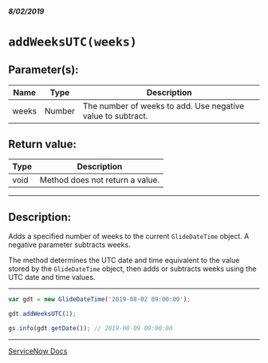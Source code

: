 ##### 8/02/2019
# `addWeeksUTC(weeks)`

## Parameter(s):
| Name | Type | Description |
|---|---|---|
| weeks | Number | The number of weeks to add.  Use negative value to subtract. |

## Return value:
| Type | Description |
|---|---|
| void | Method does not return a value. |

---

## Description:
Adds a specified number of weeks to the current `GlideDateTime` object.  A negative parameter subtracts weeks.

The method determines the UTC date and time equivalent to the value stored by the `GlideDateTime` object, then adds or subtracts weeks using the UTC date and time values.

---

```js
var gdt = new GlideDateTime('2019-08-02 09:00:00');

gdt.addWeeksUTC(1);

gs.info(gdt.getDate()); // 2019-08-09 09:00:00
```

---

[ServiceNow Docs](https://developer.servicenow.com/app.do#!/api_doc?v=madrid&id=r_ScopedGlideDateTimeAddWeeksUTC_Number)